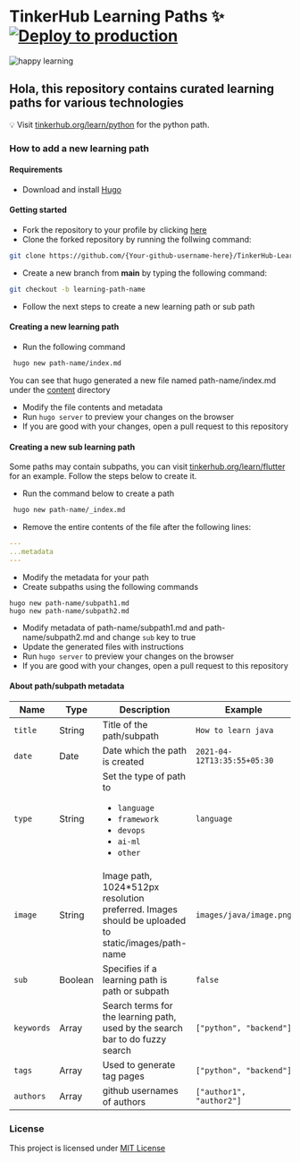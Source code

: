 # TinkerHub Learning Paths :sparkles: [![Deploy to production](https://github.com/tinkerhub-org/TinkerHub-Learning-Paths/actions/workflows/deploy-prod.yml/badge.svg?branch=main)](https://github.com/tinkerhub-org/TinkerHub-Learning-Paths/actions/workflows/deploy-prod.yml)

![happy learning](https://user-images.githubusercontent.com/8397274/114326193-3774f480-9b51-11eb-88d3-e899e5673e98.jpg)

## Hola, this repository contains curated learning paths for various technologies

:bulb: Visit [tinkerhub.org/learn/python](https://tinkerhub.org/learn/python) for the python path.

### How to add a new learning path

#### Requirements

- Download and install [Hugo](https://gohugo.io/getting-started/installing/)

#### Getting started

- Fork the repository to your profile by clicking [here](https://github.com/tinkerhub-org/TinkerHub-Learning-Paths/fork)
- Clone the forked repository by running the follwing command:

```bash
git clone https://github.com/{Your-github-username-here}/TinkerHub-Learning-Paths.git
```

- Create a new branch from **main** by typing the following command:

```bash
git checkout -b learning-path-name
```

- Follow the next steps to create a new learning path or sub path

#### Creating a new learning path

- Run the following command

```bash
 hugo new path-name/index.md
```

You can see that hugo generated a new file named path-name/index.md under the [content](./content) directory

- Modify the file contents and metadata
- Run `hugo server` to preview your changes on the browser
- If you are good with your changes, open a pull request to this repository

#### Creating a new sub learning path

Some paths may contain subpaths, you can visit [tinkerhub.org/learn/flutter](https://tinkerhub.org/learn/flutter) for an example. Follow the steps below to create it.

- Run the command below to create a path

```bash
 hugo new path-name/_index.md
```

- Remove the entire contents of the file after the following lines:

```yaml
---
...metadata
---
```

- Modify the metadata for your path
- Create subpaths using the following commands

```shell
hugo new path-name/subpath1.md
hugo new path-name/subpath2.md
```

- Modify metadata of path-name/subpath1.md and path-name/subpath2.md and change `sub` key to true
- Update the generated files with instructions
- Run `hugo server` to preview your changes on the browser
- If you are good with your changes, open a pull request to this repository

#### About path/subpath metadata

| Name       | Type    | Description                                                                                         | Example                     |
| ---------- | ------- | --------------------------------------------------------------------------------------------------- | --------------------------- |
| `title`    | String  | Title of the path/subpath                                                                           | `How to learn java`         |
| `date`     | Date    | Date which the path is created                                                                      | `2021-04-12T13:35:55+05:30` |
| `type`     | String | Set the type of path to <ul><li>`language`</li><li>`framework`</li><li>`devops`</li><li>`ai-ml`</li><li>`other`</li></ul> | `language` |
| `image`    | String  | Image path, 1024\*512px resolution preferred. Images should be uploaded to static/images/path-name | `images/java/image.png`     |
| `sub`      | Boolean | Specifies if a learning path is path or subpath                                                     | `false`                     |
| `keywords` | Array   | Search terms for the learning path, used by the search bar to do fuzzy search                       | `["python", "backend"]`     |
| `tags`     | Array   | Used to generate tag pages                                                                          | `["python", "backend"]`     |
| `authors`  | Array   | github usernames of authors                                                                         | `["author1", "author2"]`    |

### License

This project is licensed under [MIT License](LICENSE)
